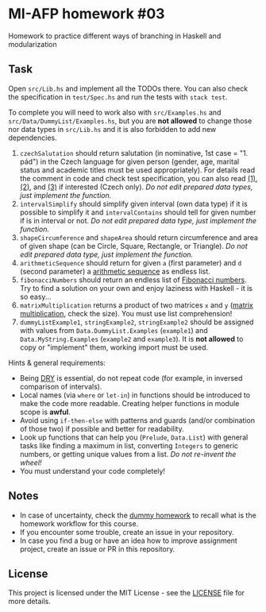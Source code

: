 # MI-AFP homework #03

Homework to practice different ways of branching in Haskell and modularization

## Task

Open `src/Lib.hs` and implement all the TODOs there. You can also check the specification in `test/Spec.hs` and run the tests with `stack test`.

To complete you will need to work also with `src/Examples.hs` and `src/Data/DummyList/Examples.hs`, but you are **not allowed** to change those nor data types in `src/Lib.hs` and it is also forbidden to add new dependencies.

1. `czechSalutation` should return salutation (in nominative, 1st case = "1. pád") in the Czech language for given person (gender, age, marital status and academic titles must be used appropriately). For details read the comment in code and check test specification, you can also read [(1)](https://www.muni.cz/o-univerzite/uredni-deska/oslovovani-akademickych-pracovniku), [(2)](http://www.etiketavse.estranky.cz/clanky/etiketa/4.-oslovovani-a-spolecenska-vyznamnost.html), and [(3)](http://www.studenta.cz/vysokoskolske-tituly-jak-oslovovat-na-akademicke-pude/magazin/article/587) if interested (Czech only). *Do not edit prepared data types, just implement the function.*
2. `intervalSimplify` should simplify given interval (own data type) if it is possible to simplify it and `intervalContains` should tell for given number if is in interval or not. *Do not edit prepared data type, just implement the function.*
3. `shapeCircumference` and `shapeArea` should return circumference and area of given shape (can be Circle, Square, Rectangle, or Triangle). *Do not edit prepared data type, just implement the function.*
4. `arithmeticSequence` should return for given `a` (first parameter) and `d` (second parameter) a [arithmetic sequence](https://en.wikipedia.org/wiki/Arithmetic_progression) as endless list.
5. `fibonacciNumbers` should return an endless list of [Fibonacci numbers](https://en.wikipedia.org/wiki/Fibonacci_number). Try to find a solution on your own and enjoy laziness with Haskell - it is so easy...
6. `matrixMultiplication` returns a product of two matrices `x` and `y` ([matrix multiplication](https://en.wikipedia.org/wiki/Matrix_multiplication), check the size). You must use list comprehension!
7. `dummyListExample1`, `stringExample2`, `stringExample2` should be assigned with values from `Data.DummyList.Examples` (`example1`) and `Data.MyString.Examples` (`example2` and `example3`). It is **not allowed** to copy or "implement" them, working import must be used.

Hints & general requirements:

* Being [DRY](https://cs.wikipedia.org/wiki/Don%27t_repeat_yourself) is essential, do not repeat code (for example, in inversed comparison of intervals).
* Local names (via `where` or `let-in`) in functions should be introduced to make the code more readable. Creating helper functions in module scope is **awful**.
* Avoid using `if-then-else` with patterns and guards (and/or combination of those two) if possible and better for readability.
* Look up functions that can help you (`Prelude`, `Data.List`) with general tasks like finding a maximum in list, converting `Integers` to generic numbers, or getting unique values from a list. *Do not re-invent the wheel!*
* You must understand your code completely!

## Notes

 * In case of uncertainty, check the [dummy homework](https://github.com/MI-AFP/hw00) to recall what is the homework workflow for this course.
 * If you encounter some trouble, create an issue in your repository.
 * In case you find a bug or have an idea how to improve assignment project, create an issue or PR in this repository.

## License

This project is licensed under the MIT License - see the [LICENSE](LICENSE)
file for more details.
